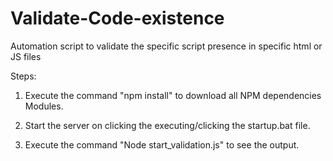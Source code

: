Validate-Code-existence
====================

Automation script to validate the specific script presence in specific html or JS files

Steps:

1. Execute the command "npm install" to download all NPM dependencies Modules.

2. Start the server on clicking the executing/clicking the startup.bat file.

3. Execute the command "Node start_validation.js" to see the output.
